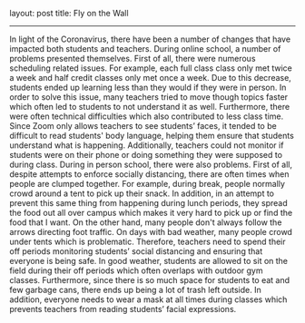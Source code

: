 layout: post
title: Fly on the Wall

---

  In light of the Coronavirus, there have been a number of changes that have impacted both students and teachers. During online school, a number of problems presented themselves. First of all, there were numerous scheduling related issues. For example, each full class class only met twice a week and half credit classes only met once a week. Due to this decrease, students ended up learning less than they would if they were in person. In order to solve this issue, many teachers tried to move though topics faster which often led to students to not understand it as well.  Furthermore, there were often technical difficulties which also contributed to less class time. Since Zoom only allows teachers to see students’ faces, it tended to be difficult to read students' body language, helping them ensure that students understand what is happening. Additionally, teachers could not monitor if students were on their phone or doing something they were supposed to during class.
  During in person school, there were also problems.  First of all, despite attempts to enforce socially distancing, there are often times when people are clumped together. For example, during break, people normally crowd around a tent to pick up their snack. In addition, in an attempt to prevent this same thing from happening during lunch periods, they spread the food out all over campus which makes it very hard to pick up or find the food that I want. On the other hand, many people don't always follow the arrows directing foot traffic.  On days with bad weather, many people crowd under tents which is problematic. Therefore, teachers need to spend their off periods monitoring students’ social distancing and ensuring that everyone is being safe. In good weather, students are allowed to sit on the field during their off periods which often overlaps with outdoor gym classes. Furthermore, since there is so much space for students to eat and few garbage cans, there ends up being a lot of trash left outside. In addition, everyone needs to wear a mask at all times during classes which prevents teachers from reading students’ facial expressions. 
